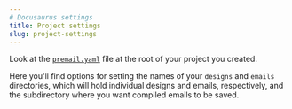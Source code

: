 ```yaml
---
# Docusaurus settings
title: Project settings
slug: project-settings
---
```


Look at the
[`premail.yaml`](https://github.com/premail/premail/blob/main/src/example/premail.yaml)
file at the root of your project you created.

Here you'll find options for setting the names of your `designs` and `emails`
directories, which will hold individual designs and emails, respectively, and the subdirectory where you want compiled emails to be saved.
